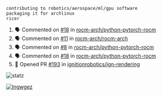 ```
contributing to robotics/aerospace/ml/gpu software
packaging it for archlinux
ricer
```

<!--START_SECTION:activity-->
1. 🗣 Commented on [#18](https://github.com/rocm-arch/python-pytorch-rocm/issues/18) in [rocm-arch/python-pytorch-rocm](https://github.com/rocm-arch/python-pytorch-rocm)
2. 🗣 Commented on [#11](https://github.com/rocm-arch/rocm-arch/issues/11) in [rocm-arch/rocm-arch](https://github.com/rocm-arch/rocm-arch)
3. 🗣 Commented on [#8](https://github.com/rocm-arch/python-pytorch-rocm/issues/8) in [rocm-arch/python-pytorch-rocm](https://github.com/rocm-arch/python-pytorch-rocm)
4. 🗣 Commented on [#18](https://github.com/rocm-arch/python-pytorch-rocm/issues/18) in [rocm-arch/python-pytorch-rocm](https://github.com/rocm-arch/python-pytorch-rocm)
5. 💪 Opened PR [#193](https://github.com/ignitionrobotics/ign-rendering/pull/193) in [ignitionrobotics/ign-rendering](https://github.com/ignitionrobotics/ign-rendering)
<!--END_SECTION:activity-->


![statz](https://github-readme-stats.vercel.app/api?username=acxz&include_all_commits=true&show_icons=true)

[![lngwgez](https://github-readme-stats.vercel.app/api/top-langs/?username=acxz&layout=compact)](https://github.com/acxz/github-readme-stats)


<!--
**acxz/acxz** is a ✨ _special_ ✨ repository because its `README.md` (this file) appears on your GitHub profile.

Here are some ideas to get you started:

- 🔭 I’m currently working on ...
- 🌱 I’m currently learning ...
- 👯 I’m looking to collaborate on ...
- 🤔 I’m looking for help with ...
- 💬 Ask me about ...
- 📫 How to reach me: ...
- 😄 Pronouns: ...
- ⚡ Fun fact: ...
-->
